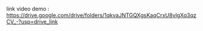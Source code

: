 link video demo : https://drive.google.com/drive/folders/1qkvaJNTGQXgsKaqCrxU8vlgXq3qzCV_-?usp=drive_link
